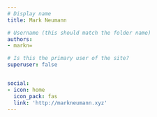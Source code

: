 ```yaml
---
# Display name
title: Mark Neumann

# Username (this should match the folder name)
authors:
- markn=

# Is this the primary user of the site?
superuser: false


social:
- icon: home
  icon_pack: fas
  link: 'http://markneumann.xyz'
---
```

